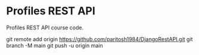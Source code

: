 # Profiles REST API

Profiles REST API course code.

git remote add origin https://github.com/paritosh1984/DjangoRestAPI.git
git branch -M main
git push -u origin main
